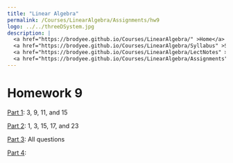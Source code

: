 ```yaml
---
title: "Linear Algebra"
permalink: /Courses/LinearAlgebra/Assignments/hw9
logo: ../../threeDSystem.jpg
description: |
  <a href="https://brodyee.github.io/Courses/LinearAlgebra/" >Home</a> <br />
  <a href="https://brodyee.github.io/Courses/LinearAlgebra/Syllabus" >Syllabus</a> <br />
  <a href="https://brodyee.github.io/Courses/LinearAlgebra/LectNotes" >Lecture Notes</a> <br />
  <a href="https://brodyee.github.io/Courses/LinearAlgebra/Assignments" >Assignments</a>
---
```


# Homework 9

[Part 1](https://brodyee.github.io/Courses/LinearAlgebra/HWs/diagHW.pdf): 3, 9, 11, and 15

[Part 2](https://brodyee.github.io/Courses/LinearAlgebra/HWs/orthogDiagHW.pdf): 1, 3, 15, 17, and 23

[Part 3](): All questions

[Part 4]():
